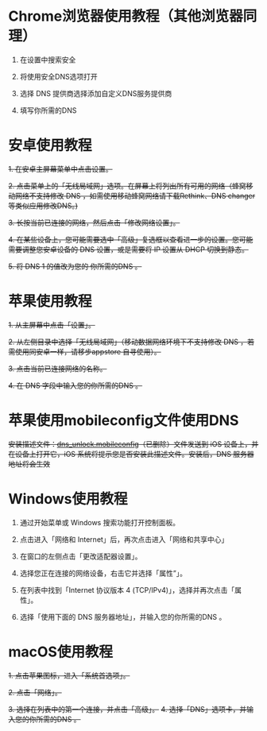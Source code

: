 # Chrome浏览器使用教程（其他浏览器同理）

1. 在设置中搜索安全

2. 将使用安全DNS选项打开

3. 选择 DNS 提供商选择添加自定义DNS服务提供商

4. 填写你所需的DNS

   

# 安卓使用教程

~~1. 在安卓主屏幕菜单中点击设置。~~

~~2. 点击菜单上的「无线局域网」选项。在屏幕上将列出所有可用的网络（蜂窝移动网络不支持修改 DNS ，如需使用移动蜂窝网络请下载Rethink、DNS changer 等类似应用修改DNS。)~~

~~3. 长按当前已连接的网络，然后点击「修改网络设置」。~~

~~4. 在某些设备上，您可能需要选中「高级」复选框以查看进一步的设置。您可能需要调整您安卓设备的 DNS 设置，或是需要将 IP 设置从 DHCP 切换到静态。~~

~~5. 将 DNS 1 的值改为您的 你所需的DNS 。~~

   

# 苹果使用教程

~~1. 从主屏幕中点击「设置」。~~

~~2. 从左侧目录中选择「无线局域网」（移动数据网络环境下不支持修改 DNS ，若需使用同安卓一样，请移步appstore 自寻使用）。~~

~~3. 点击当前已连接网络的名称。~~

~~4. 在 DNS 字段中输入您的你所需的DNS 。~~

   

# 苹果使用mobileconfig文件使用DNS

~~安装描述文件：[dns_unlock.mobileconfig](https://github.com/afosne/DNS-Unlock/blob/main/dns_unlock.mobileconfig)（已删除）文件发送到 iOS 设备上，并在设备上打开它，iOS 系统将提示您是否安装此描述文件。安装后，DNS 服务器地址将会生效~~




# Windows使用教程

1. 通过开始菜单或 Windows 搜索功能打开控制面板。

2. 点击进入「网络和 Internet」后，再次点击进入「网络和共享中心」

3. 在窗口的左侧点击「更改适配器设置」。

4. 选择您正在连接的网络设备，右击它并选择「属性”」。

5. 在列表中找到「Internet 协议版本 4 (TCP/IPv4)」，选择并再次点击「属性」。

6. 选择「使用下面的 DNS 服务器地址」，并输入您的你所需的DNS 。

   

# macOS使用教程

~~1. 点击苹果图标，进入「系统首选项」。~~

~~2. 点击「网络」。~~

~~3. 选择在列表中的第一个连接，并点击「高级」。~~
~~4. 选择「DNS」选项卡，并输入您的你所需的DNS 。~~

   

